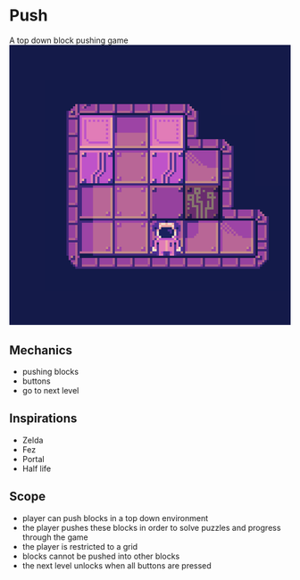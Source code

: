 # Push
A top down block pushing game
![gameplay image](img.PNG)
## Mechanics
  * pushing blocks
  * buttons
  * go to next level
## Inspirations
  * Zelda
  * Fez
  * Portal
  * Half life
## Scope
  * player can push blocks in a top down environment
  * the player pushes these blocks in order to solve puzzles and progress through the game
  * the player is restricted to a grid
  * blocks cannot be pushed into other blocks
  * the next level unlocks when all buttons are pressed
 
